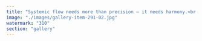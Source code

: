 ```yaml
---
title: "Systemic flow needs more than precision — it needs harmony.<br /><br />Bitcoin ticks. Block by block, identical. Infallibly measured. But rhythm without resonance becomes ritual. A metronome without a melody.<br /><br />EigenLayer composes feedback into form. Not fixed tempo — but temporal fluidity. Recalibration as cadence. Like a symphony, it listens before it plays. It adapts.<br /><br />A system in sync is not just on time — it’s in tune."
image: "./images/gallery-item-291-02.jpg"
watermark: "310"
section: "gallery"
---
```

